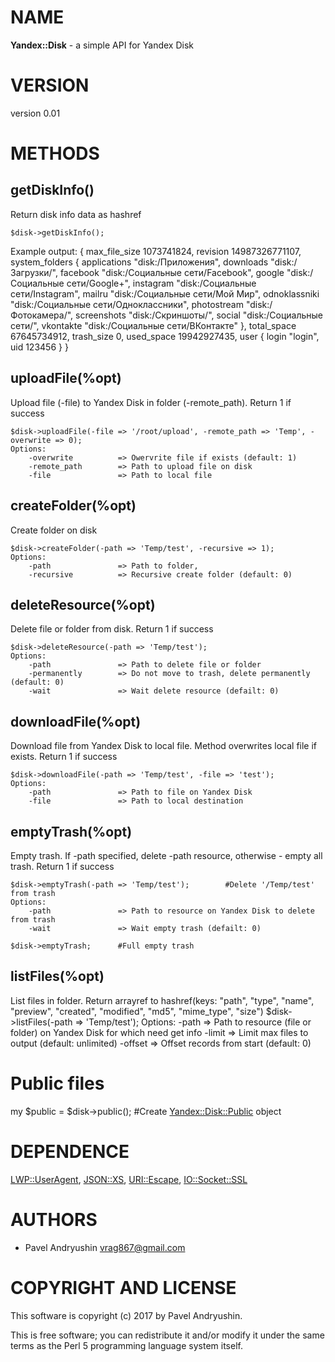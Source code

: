 # NAME

**Yandex::Disk** - a simple API for Yandex Disk

# VERSION
 version 0.01

# METHODS

## getDiskInfo()

Return disk info data as hashref

    $disk->getDiskInfo();
Example output:
    {
        max_file_size    1073741824,
        revision         14987326771107,
        system_folders   {
            applications    "disk:/Приложения",
            downloads       "disk:/Загрузки/",
            facebook        "disk:/Социальные сети/Facebook",
            google          "disk:/Социальные сети/Google+",
            instagram       "disk:/Социальные сети/Instagram",
            mailru          "disk:/Социальные сети/Мой Мир",
            odnoklassniki   "disk:/Социальные сети/Одноклассники",
            photostream     "disk:/Фотокамера/",
            screenshots     "disk:/Скриншоты/",
            social          "disk:/Социальные сети/",
            vkontakte       "disk:/Социальные сети/ВКонтакте"
        },
        total_space      67645734912,
        trash_size       0,
        used_space       19942927435,
        user             {
            login   "login",
            uid     123456
        }
    }

## uploadFile(%opt)

Upload file (-file) to Yandex Disk in folder (-remote\_path). Return 1 if success

    $disk->uploadFile(-file => '/root/upload', -remote_path => 'Temp', -overwrite => 0);
    Options:
        -overwrite          => Owervrite file if exists (default: 1)
        -remote_path        => Path to upload file on disk
        -file               => Path to local file

## createFolder(%opt)

Create folder on disk

    $disk->createFolder(-path => 'Temp/test', -recursive => 1);
    Options:
        -path               => Path to folder,
        -recursive          => Recursive create folder (default: 0)

## deleteResource(%opt)

Delete file or folder from disk. Return 1 if success

    $disk->deleteResource(-path => 'Temp/test');
    Options:
        -path               => Path to delete file or folder
        -permanently        => Do not move to trash, delete permanently (default: 0)
        -wait               => Wait delete resource (defailt: 0)

## downloadFile(%opt)

Download file from Yandex Disk to local file. Method overwrites local file if exists. Return 1 if success

    $disk->downloadFile(-path => 'Temp/test', -file => 'test');
    Options:
        -path               => Path to file on Yandex Disk
        -file               => Path to local destination

## emptyTrash(%opt)

Empty trash. If -path specified, delete -path resource, otherwise - empty all trash. Return 1 if success

    $disk->emptyTrash(-path => 'Temp/test');        #Delete '/Temp/test' from trash
    Options:
        -path               => Path to resource on Yandex Disk to delete from trash
        -wait               => Wait empty trash (defailt: 0)

    $disk->emptyTrash;      #Full empty trash

## listFiles(%opt)

List files in folder. Return arrayref to hashref(keys: "path", "type", "name", "preview", "created", "modified", "md5", "mime\_type", "size")
    $disk->listFiles(-path => 'Temp/test');
    Options:
        -path               => Path to resource (file or folder) on Yandex Disk for which need get info
        -limit              => Limit max files to output (default: unlimited)
        -offset             => Offset records from start (default: 0)

# Public files

my $public = $disk->public();  #Create [Yandex::Disk::Public](https://metacpan.org/pod/Yandex::Disk::Public) object

# DEPENDENCE

[LWP::UserAgent](https://metacpan.org/pod/LWP::UserAgent), [JSON::XS](https://metacpan.org/pod/JSON::XS), [URI::Escape](https://metacpan.org/pod/URI::Escape), [IO::Socket::SSL](https://metacpan.org/pod/IO::Socket::SSL)

# AUTHORS

- Pavel Andryushin <vrag867@gmail.com>

# COPYRIGHT AND LICENSE

This software is copyright (c) 2017 by Pavel Andryushin.

This is free software; you can redistribute it and/or modify it under
the same terms as the Perl 5 programming language system itself.
